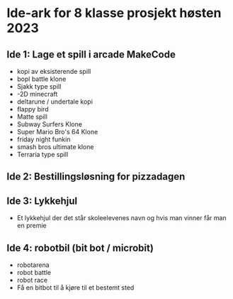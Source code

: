# Ide-ark for 8 klasse prosjekt høsten 2023

## Ide 1: Lage et spill i arcade MakeCode
- kopi av eksisterende spill
- bopl battle klone
- Sjakk type spill
- -2D minecraft
- deltarune / undertale kopi
- flappy bird
- Matte spill
-  Subway Surfers Klone
- Super Mario Bro's 64 Klone
- friday night funkin
- smash bros ultimate klone
- Terraria type spill

## Ide 2: Bestillingsløsning for pizzadagen

## Ide 3: Lykkehjul
- Et lykkehjul der det står skoleelevenes navn og hvis man vinner får man en premie

## Ide 4: robotbil (bit bot / microbit)
- robotarena
- robot battle
- robot race
- Få en bitbot til å kjøre til et bestemt sted

